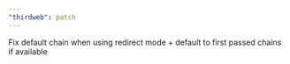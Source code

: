 ```yaml
---
"thirdweb": patch
---
```


Fix default chain when using redirect mode + default to first passed chains if available
